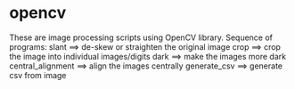# opencv

These are image processing scripts using OpenCV library.
Sequence of programs:
slant ==> de-skew or straighten the original image
crop ==> crop the image into individual images/digits
dark ==> make the images more dark
central_alignment ==> align the images centrally
generate_csv ==> generate csv from image
